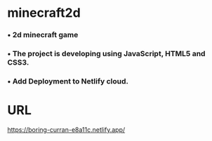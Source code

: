 # minecraft2d

### • 2d minecraft game
### •	The project is developing using JavaScript, HTML5 and CSS3.
### •	Add Deployment to Netlify cloud.

# URL
https://boring-curran-e8a11c.netlify.app/
